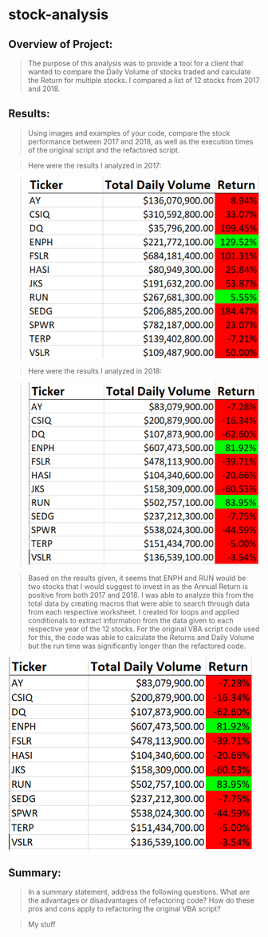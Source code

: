 # stock-analysis
## Overview of Project: 
> The purpose of this analysis was to provide a tool for a client that wanted to compare the Daily Volume of stocks traded and calculate the Return for multiple stocks. I compared a list of 12 stocks from 2017 and 2018. 

## Results: 

> Using images and examples of your code, compare the stock performance between 2017 and 2018, as well as the execution times of the original script and the refactored script.

> Here were the results I analyzed in 2017:

> ![2017 Stocks Results](2017Analysis.PNG)

> Here were the results I analyzed in 2018:

> ![2018 Stocks Results](2018Analysis.PNG)

> Based on the results given, it seems that ENPH and RUN would be two stocks that I would suggest to invest in as the Annual Return is positive from both 2017 and 2018. I was able to analyze this from the total data by creating macros that were able to search through data from each respective worksheet. I created for loops and applied conditionals to extract information from the data given to each respective year of the 12 stocks. For the original VBA script code used for this, the code was able to calculate the Returns and Daily Volume but the run time was significantly longer than the refactored code. 

![2017 Run Time of Refactored Code](2018Analysis.PNG)


## Summary: 

> In a summary statement, address the following questions. What are the advantages or disadvantages of refactoring code? How do these pros and cons apply to refactoring the original VBA script?

> My stuff
